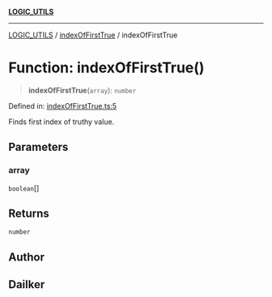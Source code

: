 [**LOGIC_UTILS**](../../README.md)

***

[LOGIC_UTILS](../../README.md) / [indexOfFirstTrue](../README.md) / indexOfFirstTrue

# Function: indexOfFirstTrue()

> **indexOfFirstTrue**(`array`): `number`

Defined in: [indexOfFirstTrue.ts:5](https://github.com/dailker/everyutil/blob/26e2bb73429918cf0d08899e9efd90b82a42c92e/src/logic/indexOfFirstTrue.ts#L5)

Finds first index of truthy value.

## Parameters

### array

`boolean`[]

## Returns

`number`

## Author

## Dailker
